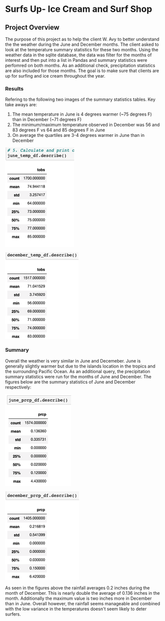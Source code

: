 # Surfs Up- Ice Cream and Surf Shop


## Project Overview
The purpose of this project as to help the client W. Avy to better understand the the weather during the June and December months.  The client asked to look at the temperature summary statistics for these two months.  Using the weather data in the sqlite database, the data was filter for the months of interest and then put into a list in Pandas and summary statistics were perfomred on both months.  As an additional check, precipitation statistics are also included for those months.  The goal is to make sure that clients are up for surfing and ice cream throughout the year.

### Results

Refering to the following two images of the summary statistics tables.  Key take aways are:

1. The mean temperature in June is 4 degrees warmer (~75 degrees F) than in December (~71 degrees F)
2. The minimum/maximum temperature observed in December was 56 and 83 degrees F vs 64 and 85 degrees F in June
3. On average the quartiles are 3-4 degrees warmer in June than in December

![June Temperature Statistics](June_Temp_Statistics.png)

![December Temperature Statistics](December_Temp_Statistics.png)

### Summary
Overall the weather is very similar in June and Decemeber.  June is generally slightly warmer but due to the islands location in the tropics and the surrounding Pacific Ocean.  As an additional query, the precipitation summary statistics were run for the months of June and December.  The figures below are the summary statistics of June and December respectively:

![June Precipitation Statistics](June_Precipitation_Statistics.png)

![December Precipitation Statistics](December_Precipitation_Statistics.png) 

As seen in the figures above the rainfall averages 0.2 inches during the month of December.  This is nearly double the average of 0.136 inches in the month.  Additionally the maximum value is two inches more in December than in June.  Overall however, the rainfall seems manageable and combined with the low variance in the temperatures doesn't seem likely to deter surfers.